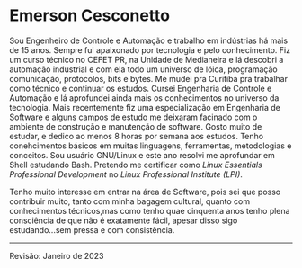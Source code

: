 # Emerson Cesconetto

Sou Engenheiro de Controle e Automação e trabalho em indústrias há mais de 15 anos. Sempre fui apaixonado por tecnologia e pelo conhecimento. Fiz um curso técnico no CEFET PR, na Unidade de Medianeira e lá descobri a automação industrial e com ela todo um universo de lóica, programação comunicação, protocolos, bits e bytes. Me mudei pra Curitiba pra trabalhar como técnico e continuar os estudos. Cursei Engenharia de Controle e Automação e lá aprofundei ainda mais os conhecimentos no universo da tecnologia. Mais recentemente fiz uma especialização em Engenharia de Software e alguns campos de estudo me deixaram facinado com o ambiente de construção e manutenção de software. Gosto muito de estudar, e dedico ao menos 8 horas por semana aos estudos. Tenho conehcimentos básicos em muitas linguagens, ferramentas, metodologias e conceitos. Sou usuário GNU/Linux e este ano resolvi me aprofundar em Shell estudando Bash. Pretendo me certificar como *Linux Essentials Professional Development* no *Linux Professional Institute (LPI)*. 

Tenho muito interesse em entrar na área de Software, pois sei que posso contribuir muito, tanto com minha bagagem cultural, quanto com conhecimentos técnicos,mas como tenho quae cinquenta anos tenho plena consciência de que não é exatamente fácil, apesar disso sigo estudando...sem pressa e com consistência.




---
Revisão: Janeiro de 2023

